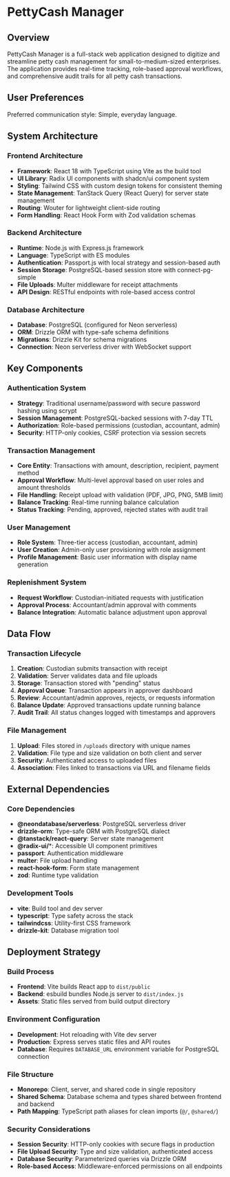# PettyCash Manager

## Overview

PettyCash Manager is a full-stack web application designed to digitize and streamline petty cash management for small-to-medium-sized enterprises. The application provides real-time tracking, role-based approval workflows, and comprehensive audit trails for all petty cash transactions.

## User Preferences

Preferred communication style: Simple, everyday language.

## System Architecture

### Frontend Architecture
- **Framework**: React 18 with TypeScript using Vite as the build tool
- **UI Library**: Radix UI components with shadcn/ui component system
- **Styling**: Tailwind CSS with custom design tokens for consistent theming
- **State Management**: TanStack Query (React Query) for server state management
- **Routing**: Wouter for lightweight client-side routing
- **Form Handling**: React Hook Form with Zod validation schemas

### Backend Architecture
- **Runtime**: Node.js with Express.js framework
- **Language**: TypeScript with ES modules
- **Authentication**: Passport.js with local strategy and session-based auth
- **Session Storage**: PostgreSQL-based session store with connect-pg-simple
- **File Uploads**: Multer middleware for receipt attachments
- **API Design**: RESTful endpoints with role-based access control

### Database Architecture
- **Database**: PostgreSQL (configured for Neon serverless)
- **ORM**: Drizzle ORM with type-safe schema definitions
- **Migrations**: Drizzle Kit for schema migrations
- **Connection**: Neon serverless driver with WebSocket support

## Key Components

### Authentication System
- **Strategy**: Traditional username/password with secure password hashing using scrypt
- **Session Management**: PostgreSQL-backed sessions with 7-day TTL
- **Authorization**: Role-based permissions (custodian, accountant, admin)
- **Security**: HTTP-only cookies, CSRF protection via session secrets

### Transaction Management
- **Core Entity**: Transactions with amount, description, recipient, payment method
- **Approval Workflow**: Multi-level approval based on user roles and amount thresholds
- **File Handling**: Receipt upload with validation (PDF, JPG, PNG, 5MB limit)
- **Balance Tracking**: Real-time running balance calculation
- **Status Tracking**: Pending, approved, rejected states with audit trail

### User Management
- **Role System**: Three-tier access (custodian, accountant, admin)
- **User Creation**: Admin-only user provisioning with role assignment
- **Profile Management**: Basic user information with display name generation

### Replenishment System
- **Request Workflow**: Custodian-initiated requests with justification
- **Approval Process**: Accountant/admin approval with comments
- **Balance Integration**: Automatic balance adjustment upon approval

## Data Flow

### Transaction Lifecycle
1. **Creation**: Custodian submits transaction with receipt
2. **Validation**: Server validates data and file uploads
3. **Storage**: Transaction stored with "pending" status
4. **Approval Queue**: Transaction appears in approver dashboard
5. **Review**: Accountant/admin approves, rejects, or requests information
6. **Balance Update**: Approved transactions update running balance
7. **Audit Trail**: All status changes logged with timestamps and approvers

### File Management
1. **Upload**: Files stored in `/uploads` directory with unique names
2. **Validation**: File type and size validation on both client and server
3. **Security**: Authenticated access to uploaded files
4. **Association**: Files linked to transactions via URL and filename fields

## External Dependencies

### Core Dependencies
- **@neondatabase/serverless**: PostgreSQL serverless driver
- **drizzle-orm**: Type-safe ORM with PostgreSQL dialect
- **@tanstack/react-query**: Server state management
- **@radix-ui/***: Accessible UI component primitives
- **passport**: Authentication middleware
- **multer**: File upload handling
- **react-hook-form**: Form state management
- **zod**: Runtime type validation

### Development Tools
- **vite**: Build tool and dev server
- **typescript**: Type safety across the stack
- **tailwindcss**: Utility-first CSS framework
- **drizzle-kit**: Database migration tool

## Deployment Strategy

### Build Process
- **Frontend**: Vite builds React app to `dist/public`
- **Backend**: esbuild bundles Node.js server to `dist/index.js`
- **Assets**: Static files served from build output directory

### Environment Configuration
- **Development**: Hot reloading with Vite dev server
- **Production**: Express serves static files and API routes
- **Database**: Requires `DATABASE_URL` environment variable for PostgreSQL connection

### File Structure
- **Monorepo**: Client, server, and shared code in single repository
- **Shared Schema**: Database schema and types shared between frontend and backend
- **Path Mapping**: TypeScript path aliases for clean imports (`@/`, `@shared/`)

### Security Considerations
- **Session Security**: HTTP-only cookies with secure flags in production
- **File Upload Security**: Type and size validation, authenticated access
- **Database Security**: Parameterized queries via Drizzle ORM
- **Role-based Access**: Middleware-enforced permissions on all endpoints
